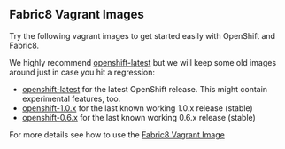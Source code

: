 ## Fabric8 Vagrant Images

Try the following vagrant images to get started easily with OpenShift and Fabric8.

We highly recommend [openshift-latest](openshift-latest) but we will keep some old images around just in case you hit a regression:

* [openshift-latest](openshift-latest) for the latest OpenShift release. This might contain experimental features, too.
* [openshift-1.0.x](openshift-1.0.x) for the last known working 1.0.x release (stable)
* [openshift-0.6.x](openshift-0.6.x) for the last known working 0.6.x release (stable)

For more details see how to use the [Fabric8 Vagrant Image](http://fabric8.io/guide/getStartedVagrant.html)
